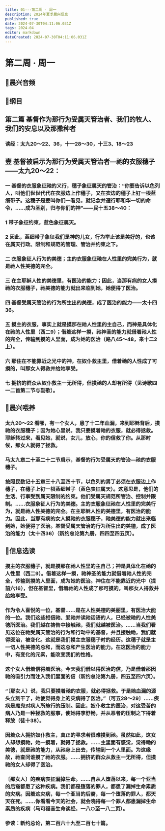 ```yaml
---
title: 01---第二周 · 周一
description: 2024年夏季晨兴信息
published: true
date: 2024-07-30T04:11:06.031Z
tags: 2024-04
editor: markdown
dateCreated: 2024-07-30T04:11:06.031Z
---
```


# 第二周 · 周一
## 🎵晨兴音频

## 📖纲目

## 第二篇    **基督作为那行为受属天管治者、我们的牧人、我们的安息以及那撒种者**

### 读经：太九20～22、36，十一28～30，十三3、18～23

## **壹**    **基督被启示为那行为受属天管治者—祂的衣服穗子——太九20～22：**

### 一    基督的衣服象征祂的义行，穗子象征属天的管治：“你要告诉以色列人，叫他们世世代代在衣服边上作穗子，又在衣边的穗子上钉一根蓝细带子。这穗子是要叫你们一看见，就记念并遵行耶和华一切的命令，……成为圣别，归与你们的神”——民十五38～40：

### 1    带子象征约束，蓝色象征属天。

### 2    因此，蓝细带子象征我们是神的儿女，行为举止该是美好的，也该在属天行政、限制和规范的管理、管治并约束之下。

### 二    衣服象征人行为的美德；主的衣服象征祂在人性里的完美行为，就是祂人性美德的完全。

### 三    在主耶稣人性的美德里，有医治的能力；因此，当那有病的女人摸祂的衣服穗子，祂美德的能力就出来临到她，她便得了医治。

### 四    基督受属天管治的行为所生出的美德，成了医治的能力——太十四36。

### 五    摸主的衣服，事实上就是摸那在祂人性里的主自己，而神是具体化在祂的人性里（西二9）；借着这样一摸，祂神圣的能力就借着祂人性的完全，传输到摸的人里面，成为她的医治（路八45～48，来十二2上）。

### 六    那住在不能靠近之光中的神，在奴仆救主里，借着祂的人性成了可摸的，叫那女人得救并给她享受。

### 七    拥挤的群众从奴仆救主一无所得，但摸祂的人却有所得（见诗歌四一二首第二节与副歌）。

## 📖晨兴喂养

### 太九20～22    看哪，有一个女人，患了十二年血漏，来到耶稣背后，摸祂的衣服穗子；因为她心里说，我只要摸着祂的衣服，就必得拯救。耶稣转过来，看见她，就说，女儿，放心，你的信救了你。从那时候，那女人就得了拯救。

### 马太九章二十至二十二节启示，基督的行为受属天的管治—祂的衣服穗子。

### 按照民数记十五章三十八至四十节，以色列的男丁必须在衣服边上作穗子，在穗子上钉一根蓝细带子（蓝色表征属天）。这意思是，他们的生活、行事受到属天限制的约束。他们受属天规范所管治、控制并限制。……衣服象征人行为的美德。主的衣服象征祂在人性里的完美行为，就是祂人性美德的完全。在主耶稣人性的美德里，有医治的能力。因此，当那有病的女人摸祂的衣服穗子，祂美德的能力就出来临到她，她便得了医治。基督受属天管治的行为所生出的美德，成了医治的能力（太十四36）（新约总论第九册，四四至四五页）。

## 📖信息选读

### 摸主的衣服穗子，就是摸那在祂人性里的主自己；神是具体化在祂的人性里（西二9）。借着这样一摸，祂神圣的能力就借着祂人性的完全，传输到摸的人里面，成为她的医治。神住在不能靠近的光中（提前六16），但在基督里，借着祂的人性成了那可摸的，叫那女人得救并给她享受。

### 作为令人喜悦的一位，基督……是在人性美德的美丽里，有医治大能的一位。我们这些相信祂、爱祂并读祂话语的人，已经被祂的人性美德所医治。我们越在祷告中接触祂，我们就越被医治。……当我们看见这位在祂受属天管治的行为和行动中的基督，并且接触祂，我们就得医治，被变化。这就是我们摸主衣服穗子时的经历。这穗子就是主一切人性美德的总和，而这总和产生医治的能力。在这医治的能力中，有变化的元素，能改变我们的性格。

### 这个女人借着信得着医治。今天我们借以得医治的信，乃是借着那因祂的吸引力而注入我们里面的信（新约总论第九册，四五至四六页）。

### “〔那女人〕说，我只要摸着祂的衣服，就必得拯救。于是她血漏的源头立刻干了，她便觉得身上的灾病得了医治。”〔可五28～29〕……疾病是魔鬼对病人所施行的压制。因此，奴仆救主的医治，对这受苦的病人乃是一种拯救的服事，使她得享舒畅，并从恶者的压制之下得着释放（徒十38）。

### 因着众人拥挤奴仆救主，真正的寻求者很难摸到祂。虽然如此，这女人却想摸祂，她一摸着，就得了拯救。……主里面有感觉，觉得祂的美德，就是祂的能力，从祂身上出去，传输到一个人里面。为这缘故，祂查问谁摸了祂的衣服。……拥挤的群众从救主一无所得，但摸祂的女人却得了医治。

### 〔那女人〕的疾病表征漏掉生命。……自从人堕落以来，每一个亚当的后裔都患了这种疾病。我们都是堕落的罪人，都患了漏掉生命素质的灾病。因着这灾病，每一个亚当的后裔，每一个堕落的罪人，都天天在死。……你看看今天的社会，就会晓得每一个罪人都患漏掉生命素质的疾病（马可福音生命读经，一八○至一八二页）。

### 参读：新约总论，第二百六十九至二百七十篇。
<!-- Google tag (gtag.js) -->
<script async src="https://www.googletagmanager.com/gtag/js?id=G-1P8709Z16T"></script>
<script>
  window.dataLayer = window.dataLayer || [];
  function gtag(){dataLayer.push(arguments);}
  gtag('js', new Date());

  gtag('config', 'G-1P8709Z16T');
</script>
